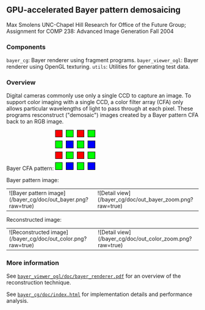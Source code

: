 ## GPU-accelerated Bayer pattern demosaicing
Max Smolens
UNC-Chapel Hill
Research for Office of the Future Group; Assignment for COMP 238: Advanced Image Generation
Fall 2004

### Components
`bayer_cg`: Bayer renderer using fragment programs.
`bayer_viewer_ogl`: Bayer renderer using OpenGL texturing.
`utils`: Utilities for generating test data.

### Overview

Digital cameras commonly use only a single CCD to capture an image. To support color imaging with a single CCD, a color filter array (CFA) only allows particular wavelengths of light to pass through at each pixel. These programs resconstruct ("demosaic") images created by a Bayer pattern CFA back to an RGB image.

Bayer CFA pattern:
![Bayer CFA pattern](/bayer_cg/doc/bayer_pattern.png?raw=true)

Bayer pattern image:
<table>
<tr>
<td>![Bayer pattern image](/bayer_cg/doc/out_bayer.png?raw=true)</td>
<td>![Detail view](/bayer_cg/doc/out_bayer_zoom.png?raw=true)</td>
</tr>
</table>

Reconstructed image:
<table>
<tr>
<td>![Reconstructed image](/bayer_cg/doc/out_color.png?raw=true)</td>
<td>![Detail view](/bayer_cg/doc/out_color_zoom.png?raw=true)</td>
</tr>
</table>

### More information

See [`bayer_viewer_ogl/doc/bayer_renderer.pdf`](bayer_viewer_ogl/doc/bayer_renderer.pdf) for an overview of the reconstruction technique.

See [`bayer_cg/doc/index.html`](bayer_cg/doc/index.html) for implementation details and performance analysis.

